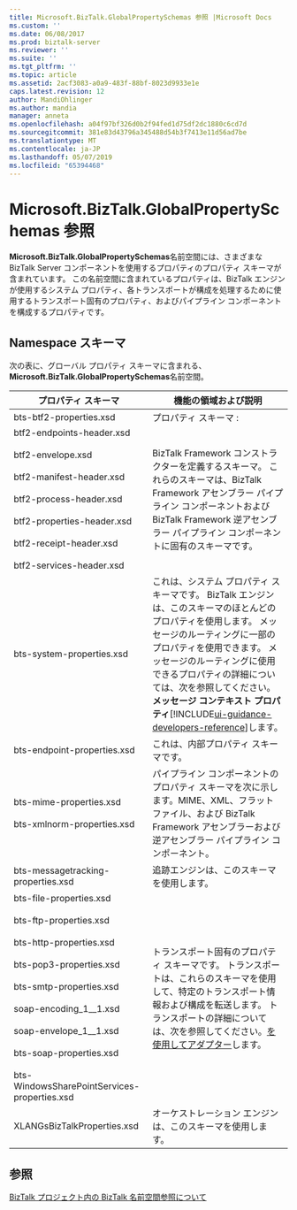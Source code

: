 ```yaml
---
title: Microsoft.BizTalk.GlobalPropertySchemas 参照 |Microsoft Docs
ms.custom: ''
ms.date: 06/08/2017
ms.prod: biztalk-server
ms.reviewer: ''
ms.suite: ''
ms.tgt_pltfrm: ''
ms.topic: article
ms.assetid: 2acf3083-a0a9-483f-88bf-8023d9933e1e
caps.latest.revision: 12
author: MandiOhlinger
ms.author: mandia
manager: anneta
ms.openlocfilehash: a04f97bf326d0b2f94fed1d75df2dc1880c6cd7d
ms.sourcegitcommit: 381e83d43796a345488d54b3f7413e11d56ad7be
ms.translationtype: MT
ms.contentlocale: ja-JP
ms.lasthandoff: 05/07/2019
ms.locfileid: "65394468"
---
```

# <a name="microsoftbiztalkglobalpropertyschemas-reference"></a>Microsoft.BizTalk.GlobalPropertySchemas 参照
**Microsoft.BizTalk.GlobalPropertySchemas**名前空間には、さまざまな BizTalk Server コンポーネントを使用するプロパティのプロパティ スキーマが含まれています。 この名前空間に含まれているプロパティは、BizTalk エンジンが使用するシステム プロパティ、各トランスポートが構成を処理するために使用するトランスポート固有のプロパティ、およびパイプライン コンポーネントを構成するプロパティです。  

## <a name="namespace-schemas"></a>Namespace スキーマ  

 次の表に、グローバル プロパティ スキーマに含まれる、 **Microsoft.BizTalk.GlobalPropertySchemas**名前空間。  


|                                                                                                                                                              プロパティ スキーマ                                                                                                                                                              |                                                                                                                                                               機能の領域および説明                                                                                                                                                                |
|-------------------------------------------------------------------------------------------------------------------------------------------------------------------------------------------------------------------------------------------------------------------------------------------------------------------------------------------|-----------------------------------------------------------------------------------------------------------------------------------------------------------------------------------------------------------------------------------------------------------------------------------------------------------------------------------------------------------|
|                                                                                                                                                          bts-btf2-properties.xsd                                                                                                                                                          |                                                                                                                                                                     プロパティ スキーマ :                                                                                                                                                                       |
|                                             btf2-endpoints-header.xsd<br /><br /> btf2-envelope.xsd<br /><br /> btf2-manifest-header.xsd<br /><br /> btf2-process-header.xsd<br /><br /> btf2-properties-header.xsd<br /><br /> btf2-receipt-header.xsd<br /><br /> btf2-services-header.xsd                                              |                                                                                                   BizTalk Framework コンストラクターを定義するスキーマ。 これらのスキーマは、BizTalk Framework アセンブラー パイプライン コンポーネントおよび BizTalk Framework 逆アセンブラー パイプライン コンポーネントに固有のスキーマです。                                                                                                   |
|                                                                                                                                                         bts-system-properties.xsd                                                                                                                                                         | これは、システム プロパティ スキーマです。 BizTalk エンジンは、このスキーマのほとんどのプロパティを使用します。 メッセージのルーティングに一部のプロパティを使用できます。 メッセージのルーティングに使用できるプロパティの詳細については、次を参照してください。**メッセージ コンテキスト プロパティ**[!INCLUDE[ui-guidance-developers-reference](../includes/ui-guidance-developers-reference.md)]します。 |
|                                                                                                                                                        bts-endpoint-properties.xsd                                                                                                                                                        |                                                                                                                                                           これは、内部プロパティ スキーマです。                                                                                                                                                            |
|                                                                                                                                      bts-mime-properties.xsd<br /><br /> bts-xmlnorm-properties.xsd                                                                                                                                       |                                                                                                      パイプライン コンポーネントのプロパティ スキーマを次に示します。MIME、XML、フラット ファイル、および BizTalk Framework アセンブラーおよび逆アセンブラー パイプライン コンポーネント。                                                                                                      |
|                                                                                                                                                    bts-messagetracking-properties.xsd                                                                                                                                                     |                                                                                                                                                           追跡エンジンは、このスキーマを使用します。                                                                                                                                                           |
| bts-file-properties.xsd<br /><br /> bts-ftp-properties.xsd<br /><br /> bts-http-properties.xsd<br /><br /> bts-pop3-properties.xsd<br /><br /> bts-smtp-properties.xsd<br /><br /> soap-encoding_1__1.xsd<br /><br /> soap-envelope_1__1.xsd<br /><br /> bts-soap-properties.xsd<br /><br /> bts-WindowsSharePointServices-properties.xsd |                                                               トランスポート固有のプロパティ スキーマです。 トランスポートは、これらのスキーマを使用して、特定のトランスポート情報および構成を転送します。 トランスポートの詳細については、次を参照してください。[を使用してアダプター](../core/using-adapters.md)します。                                                                |
|                                                                                                                                                        XLANGsBizTalkProperties.xsd                                                                                                                                                        |                                                                                                                                                        オーケストレーション エンジンは、このスキーマを使用します。                                                                                                                                                         |

## <a name="see-also"></a>参照  
 [BizTalk プロジェクト内の BizTalk 名前空間参照について](../core/about-biztalk-namespace-references-included-in-biztalk-projects.md)